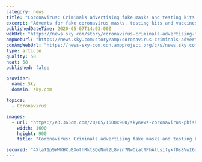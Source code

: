 ```yaml
---
category: news
title: "Coronavirus: Criminals advertising fake masks and testing kits to locked-down Britons"
excerpt: "Adverts for fake coronavirus masks, testing kits and vaccines are among a new explosion of emails targeting locked-down Britons. In the past fortnight 160,000 suspect emails have been reported to the UK's National Cyber Security Centre (NCSC),"
publishedDateTime: 2020-05-07T14:03:00Z
webUrl: "https://news.sky.com/story/coronavirus-criminals-advertising-fake-masks-and-testing-kits-to-locked-down-britons-11984605"
ampWebUrl: "https://news.sky.com/story/amp/coronavirus-criminals-advertising-fake-masks-and-testing-kits-to-locked-down-britons-11984605"
cdnAmpWebUrl: "https://news-sky-com.cdn.ampproject.org/c/s/news.sky.com/story/amp/coronavirus-criminals-advertising-fake-masks-and-testing-kits-to-locked-down-britons-11984605"
type: article
quality: 58
heat: 58
published: false

provider:
  name: Sky
  domain: sky.com

topics:
  - Coronavirus

images:
  - url: "https://e3.365dm.com/20/05/1600x900/skynews-coronavirus-phishing_4985303.png?20200507131646"
    width: 1600
    height: 900
    title: "Coronavirus: Criminals advertising fake masks and testing kits to locked-down Britons"

secured: "4XlaT1p9WMKHXuBXothRktSQqNml2L8vin7NwOiatNPhAlLsifykfDs8VwI6dfX3TJPyAT4jWpDIXf3Nt2uOlWWHDb/Pv9+Tqqo5wWBM3GX2BRqf6cgu26fclqUyXO6vCHom/wRiKGNEoZTksy1RnAXJpQ2tleym08s+vbIcE4yL4cBN4C6lMCgCQP77Nz3f7GW3t8gvLvcWh3vQdzMwaLpe2+qxJfLAl3R0YgHls4qYcGPPb6igHwR51vBk8pcoA2XnQW3//V1ScfI85HjTZoEnMMSJOsS96ZO19EWqfeSTttXw2oEe9ZFe1JqzMRNk;wyaUq3pLFLNi7zgvS3CjEA=="
---
```


